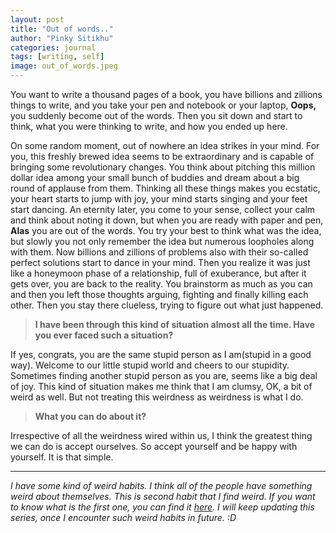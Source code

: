 ```yaml
---
layout: post
title: "Out of words.."
author: "Pinky Sitikhu"
categories: journal
tags: [writing, self]
image: out_of_words.jpeg
---
```

You want to write a thousand pages of a book, you have billions and zillions things to write, and you take your pen and notebook or your laptop, **Oops,** you suddenly become out of the words. Then you sit down and start to think, what you were thinking to write, and how you ended up here.

On some random moment, out of nowhere an idea strikes in your mind. For you, this freshly brewed idea seems to be extraordinary and is capable of bringing some revolutionary changes. You think about pitching this million dollar idea among your small bunch of buddies and dream about a big round of applause from them. Thinking all these things makes you ecstatic, your heart starts to jump with joy, your mind starts singing and your feet start dancing. An eternity later, you come to your sense, collect your calm and think about noting it down, but when you are ready with paper and pen, **Alas** you are out of the words. You try your best to think what was the idea, but slowly you not only remember the idea but numerous loopholes along with them. Now billions and zillions of problems also with their so-called perfect solutions start to dance in your mind. Then you realize it was just like a honeymoon phase of a relationship, full of exuberance, but after it gets over, you are back to the reality. You brainstorm as much as you can and then you left those thoughts arguing, fighting and finally killing each other. Then you stay there clueless, trying to figure out what just happened.

> **I have been through this kind of situation almost all the time. Have you ever faced such a situation?**

If yes, congrats, you are the same stupid person as I am(stupid in a good way). Welcome to our little stupid world and cheers to our stupidity. Sometimes finding another stupid person as you are, seems like a big deal of joy. This kind of situation makes me think that I am clumsy, OK, a bit of weird as well. But not treating this weirdness as weirdness is what I do.

> **What you can do about it?**

Irrespective of all the weirdness wired within us, I think the greatest thing we can do is accept ourselves. So accept yourself and be happy with yourself. It is that simple.

---

<i>I have some kind of weird habits. I think all of the people have something weird about themselves. This is second habit that I find weird. If you want to know what is the first one, you can find it [here](https://pinksi.github.io/journal/habits.html). I will keep updating this series, once I encounter such weird habits in future. :D </i>

